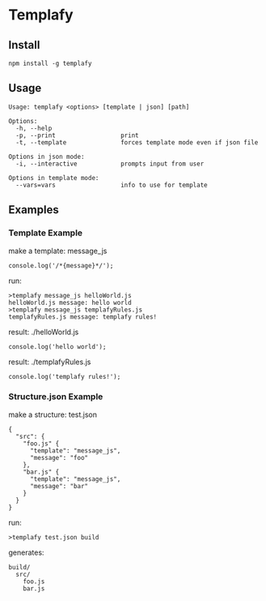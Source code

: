 Templafy
========

## Install

    npm install -g templafy

## Usage

    Usage: templafy <options> [template | json] [path]

    Options:
      -h, --help
      -p, --print                  print
      -t, --template               forces template mode even if json file

    Options in json mode:
      -i, --interactive            prompts input from user

    Options in template mode:
      --vars=vars                  info to use for template

## Examples

### Template Example

  make a template: message_js

    console.log('/*{message}*/');

  run:

    >templafy message_js helloWorld.js
    helloWorld.js message: hello world
    >templafy message_js templafyRules.js
    templafyRules.js message: templafy rules!

  result: ./helloWorld.js

    console.log('hello world');

  result: ./templafyRules.js

    console.log('templafy rules!');

### Structure.json Example

  make a structure: test.json

    {
      "src": {
        "foo.js" {
          "template": "message_js",
          "message": "foo"
        },
        "bar.js" {
          "template": "message_js",
          "message": "bar"
        }
      }
    }

  run:

    >templafy test.json build

  generates:

    build/
      src/
        foo.js
        bar.js
